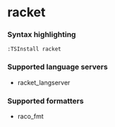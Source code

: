 <!--- THIS DOCUMENT IS AUTOMATICALLY GENERATED, DON'T EDIT IT -->
# racket

### Syntax highlighting

```vim
:TSInstall racket
```

### Supported language servers

- racket_langserver

### Supported formatters

- raco_fmt
